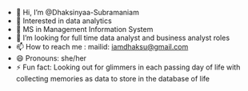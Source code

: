 - 👋 Hi, I’m @Dhaksinyaa-Subramaniam
- 👀 Interested in data analytics
- 🌱 MS in Management Information System 
- 💞️ I’m looking for full time data analyst and business analyst roles
- 📫 How to reach me : mailid: iamdhaksu@gmail.com
- 😄 Pronouns: she/her
- ⚡ Fun fact: Looking out for glimmers in each passing day of life with collecting memories as data to store in the database of life 

<!---
Dhaksinyaa-Subramaniam/Dhaksinyaa-Subramaniam is a ✨ special ✨ repository because its `README.md` (this file) appears on your GitHub profile.
You can click the Preview link to take a look at your changes.
--->

